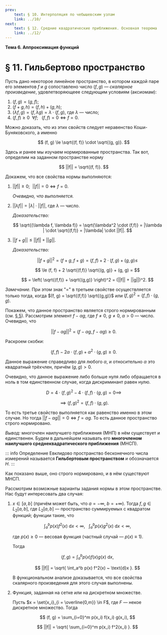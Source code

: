 ```yaml
---
prev:
    text: § 10. Интерполяция по чебышевским узлам
    link: ../10/
next:
    text: § 12. Средние квадратические приближения. Основная теорема
    link: ../12/
---
```


**Тема 6. Аппроксимация функций**

# § 11. Гильбертово пространство

Пусть дано некоторое линейное пространство, в котором каждой паре его элементов $f$ и $g$ сопоставлено число $(f, g)$ — *скалярное произведение*, удовлетворяющеее следующим условиям (аксиомам):

1. $(f, g) = (g, f)$;
2. $(f + g, h) = (f, h) + (g, h)$;
3. $(\lambda f, g) = (f, \lambda g) = \lambda \cdot (f, g)$, где $\lambda$ — число;
4. $(f, f) \ge 0 ~ ~ \forall f$; $~~(f, f) = 0 \iff f = 0$.

Можно доказать, что из этих свойств следует неравенство Коши-Буняковского, а именно

$$
(f, g) \le \sqrt{(f, f)} \cdot \sqrt{(g, g)}.
$$

Здесь и ранее мы изучаем нормированные пространства. Так вот, определим на заданном пространстве норму

$$
||f|| = \sqrt{(f, f)}.
$$

Докажем, что все свойства нормы выполняются:

1. $||f|| \ge 0$; $~||f|| = 0 \iff f = 0$.

   *Очевидно, что выполняется.*

2. $||\lambda f|| = |\lambda| \cdot ||f||$, где $\lambda$ — число.

   *Доказательство:*

   $$
   \sqrt{(\lambda f, \lambda f)} = \sqrt{\lambda^2 \cdot (f,f)} = |\lambda | \cdot \sqrt{(f,f)} = |\lambda| \cdot ||f||.
   $$

3. $||f + g|| \le ||f|| + ||g||$.

   *Доказательство:*

   $$
   ||f+g||^2 = (f + g, f + g) = (f, f) + 2 \cdot (f, g) + (g, g) \le
   $$

   $$
   \le (f, f) + 2 \sqrt{(f,f)} \sqrt{(g, g)} + (g, g) =
   $$

   $$
   = \left( \sqrt{(f,f)} + \sqrt{(g,g)} \right)^2 = (||f|| + ||g||)^2.
   $$

*Замечание.* При этом знак "=" в третьем свойстве осуществляется только тогда, когда $(f, g) = \sqrt{(f,f)} \sqrt{(g,g)}$ или $(f,g)^2 = (f,f) \cdot (g,g)$.

Покажем, что данное пространство является строго нормированным (см. [§ 5](../../06/05/)). Рассмотрим элемент $f - \alpha g$, где $f \ne 0$, $g \ne 0$, $\alpha > 0$ — число. Очевидно, что

$$
||f - \alpha g||^2 = (f - \alpha g, f - \alpha g) \ge 0.
$$

Раскроем скобки:

$$
(f, f) - 2 \alpha \cdot (f, g) + \alpha^2 \cdot (g, g) \ge 0.
$$

Данное выражение справедливо для любого $\alpha$, и относительно $\alpha$ это квадратный трёхчлен, причём $(g, g) > 0$.

Очевидно, что данное выражение либо больше нуля либо обращается в ноль в том единственном случае, когда дискриминант равен нулю.

$$
D = 4 \cdot (f, g)^2 - 4 \cdot (f, f) \cdot (g, g) = 0 \implies
$$

$$
\implies (f, g)^2 = (f, f) \cdot (g, g).
$$

То есть третье свойство выполняется как равенство именно в этом случае. Но тогда $||f - \alpha g || = 0 \iff f = \alpha g$. То есть данное пространство строго нормировано.

*Вывод:* многочлен наилучшего приближения (МНП) в нём существует и единственен. Будем в дальнейшем называть его **многочленом наилучшего среднеквадратического приближения** (МНСП).

::: info Определение
Евклидово пространство бесконечного числа измерений называется **Гильбертовым пространством** и обозначается $H$.
:::

Как показано выше, оно строго нормировано, и в нём существуют МНСП.

Рассмотрим возможные варианты задания нормы в этом пространстве. Нас будут интересовать два случая:

1. $x \in [a, b]$ (причём может быть, что $a = -\infty$, $b = +\infty$). Тогда $f, g \in L_2[a,b]$, где $L_2[a,b]$ — пространство суммируемых с квадратом функций; функции такие, что

   $$
   \int_a^b p(x) f^2(x) ~ \text{d}x < \infty, ~ ~ ~ \int_a^b p(x) g^2(x) ~ \text{d}x < \infty,
   $$

   где $p(x) \ge 0$ — весовая функция (частный случай — $p(x) \equiv 1$).

   Тогда

   $$
   (f, g) = \int_a^b p(x) f(x) g(x) ~ \text{d}x,
   $$

   $$
   ||f|| = \sqrt{ \int_a^b p(x) f^2(x) ~ \text{d}x }.
   $$

   В функциональном анализе доказывается, что все свойства скалярного произведения для этого случая выполнены.

2. Функция, заданная на сетке или на дискретном множестве.

   Пусть $x = \set{x_i}_{i = \overline{0,m}} \in F$, где $F$ — некое дискретное множество. Тогда

   $$
   (f, g) = \sum_{i=0}^m p(x_i) f(x_i) g(x_i),
   $$

   $$
   ||f|| = \sqrt{ \sum_{i=0}^m p(x_i) f^2(x_i) }.
   $$